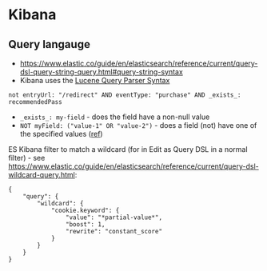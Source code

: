 # Kibana

## Query langauge

* <https://www.elastic.co/guide/en/elasticsearch/reference/current/query-dsl-query-string-query.html#query-string-syntax>
* Kibana uses the [Lucene Query Parser Syntax](https://lucene.apache.org/core/2_9_4/queryparsersyntax.html)


```
not entryUrl: "/redirect" AND eventType: "purchase" AND _exists_: recommendedPass
```

* `_exists_: my-field` - does the field have a non-null value
* `NOT myField: ("value-1" OR "value-2")` - does a field (not) have one of the specified values ([ref](https://discuss.elastic.co/t/filtering-for-multiple-values-of-a-single-field/97584))

ES Kibana filter to match a wildcard (for in Edit as Query DSL in a normal filter) - see <https://www.elastic.co/guide/en/elasticsearch/reference/current/query-dsl-wildcard-query.html>:
```
{
    "query": {
        "wildcard": {
            "cookie.keyword": {
                "value": "*partial-value*",
                "boost": 1,
                "rewrite": "constant_score"
            }
        }
    }
}
```